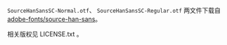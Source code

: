 ``SourceHanSansSC-Normal.otf``、 ``SourceHanSansSC-Regular.otf`` 两文件下载自 [adobe-fonts/source-han-sans](https://github.com/adobe-fonts/source-han-sans)。

相关版权见 LICENSE.txt 。
